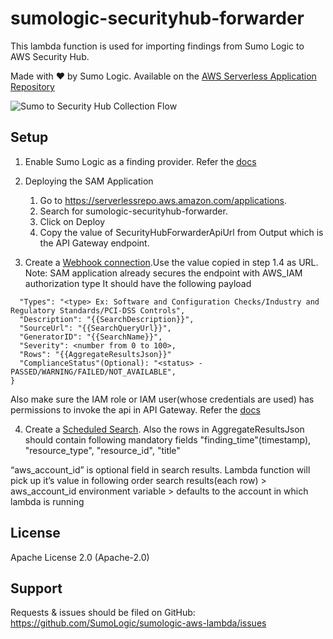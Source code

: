 # sumologic-securityhub-forwarder

This lambda function is used for importing findings from Sumo Logic to AWS Security Hub.


Made with ❤️ by Sumo Logic. Available on the [AWS Serverless Application Repository](https://aws.amazon.com/serverless)

![Sumo to Security Hub Collection Flow](https://s3.amazonaws.com/appdev-cloudformation-templates/sumologic-securityhub-forwarder.png)

## Setup

1. Enable Sumo Logic as a finding provider. Refer the [docs](https://www.google.com/url?q=https://docs.aws.amazon.com/securityhub/latest/userguide/securityhub-findings-providers.html&sa=D&ust=1543440246819000&usg=AFQjCNEgjGnz7fQlpLFo2Rkqd5ZeQBDQ3w)

2. Deploying the SAM Application
    1. Go to https://serverlessrepo.aws.amazon.com/applications.
    2. Search for sumologic-securityhub-forwarder.
    3. Click on Deploy
    4. Copy the value of SecurityHubForwarderApiUrl from Output which is the API Gateway endpoint.

3. Create a [Webhook connection](https://help.sumologic.com/Manage/Connections-and-Integrations/Webhook-Connections/Webhook-Connection-for-AWS-Lambda).Use the value copied in step 1.4 as URL.
Note: SAM application already secures the endpoint with AWS_IAM authorization type
   It should have the following payload
```{
  "Types": "<type> Ex: Software and Configuration Checks/Industry and Regulatory Standards/PCI-DSS Controls",
  "Description": "{{SearchDescription}}",
  "SourceUrl": "{{SearchQueryUrl}}",
  "GeneratorID": "{{SearchName}}",
  "Severity": <number from 0 to 100>,
  "Rows": "{{AggregateResultsJson}}"
  "ComplianceStatus"(Optional): "<status> - PASSED/WARNING/FAILED/NOT_AVAILABLE",
}
```
  Also make sure the IAM role or IAM user(whose credentials are used) has permissions to invoke the api in API Gateway. Refer the [docs](https://docs.aws.amazon.com/apigateway/latest/developerguide/api-gateway-control-access-using-iam-policies-to-invoke-api.html)

4. Create a [Scheduled Search](https://help.sumologic.com/Dashboards-and-Alerts/Alerts/02-Schedule-a-Search).
Also the rows in AggregateResultsJson should contain following mandatory fields
"finding_time"(timestamp), "resource_type", "resource_id", "title"

“aws_account_id” is optional field in search results. Lambda function will pick up it’s value in following order
search results(each row) > aws_account_id environment variable > defaults to the account in which lambda is running

## License

Apache License 2.0 (Apache-2.0)


## Support
Requests & issues should be filed on GitHub: https://github.com/SumoLogic/sumologic-aws-lambda/issues

